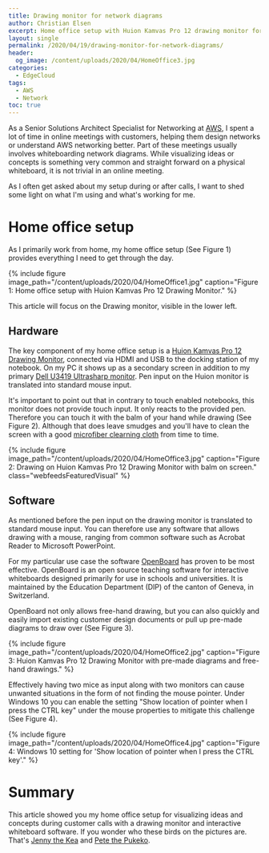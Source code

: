 ```yaml
---
title: Drawing monitor for network diagrams
author: Christian Elsen
excerpt: Home office setup with Huion Kamvas Pro 12 drawing monitor for network diagrams
layout: single
permalink: /2020/04/19/drawing-monitor-for-network-diagrams/
header:
  og_image: /content/uploads/2020/04/HomeOffice3.jpg
categories:
  - EdgeCloud
tags:
  - AWS
  - Network
toc: true
---
```


As a Senior Solutions Architect Specialist for Networking at [AWS](https://aws.amazon.com/), I spent a lot of time in online meetings with customers, helping them design networks or understand AWS networking better. Part of these meetings usually involves whiteboarding network diagrams. While visualizing ideas or concepts is something very common and straight forward on a physical whiteboard, it is not trivial in an online meeting.

As I often get asked about my setup during or after calls, I want to shed some light on what I'm using and what's working for me.

# Home office setup

As I primarily work from home, my home office setup (See Figure 1) provides everything I need to get through the day.

{% include figure image_path="/content/uploads/2020/04/HomeOffice1.jpg" caption="Figure 1: Home office setup with Huion Kamvas Pro 12 Drawing Monitor." %}

This article will focus on the Drawing monitor, visible in the lower left.

## Hardware

The key component of my home office setup is a [Huion Kamvas Pro 12 Drawing Monitor](https://amzn.to/3afaZhe), connected via HDMI and USB to the docking station of my notebook. On my PC it shows up as a secondary screen in addition to my primary [Dell U3419 Ultrasharp monitor](https://amzn.to/2RQheSq). Pen input on the Huion monitor is translated into standard mouse input.

It's important to point out that in contrary to touch enabled notebooks, this monitor does not provide touch input. It only reacts to the provided pen. Therefore you can touch it with the balm of your hand while drawing (See Figure 2). Although that does leave smudges and you'll have to clean the screen with a good [microfiber clearning cloth](https://amzn.to/2KjB3xe) from time to time.

{% include figure image_path="/content/uploads/2020/04/HomeOffice3.jpg" caption="Figure 2: Drawing on Huion Kamvas Pro 12 Drawing Monitor with balm on screen." class="webfeedsFeaturedVisual" %}

## Software

As mentioned before the pen input on the drawing monitor is translated to standard mouse input. You can therefore use any software that allows drawing with a mouse, ranging from common software such as Acrobat Reader to Microsoft PowerPoint.

For my particular use case the software [OpenBoard](https://openboard.ch/index.en.html) has proven to be most effective. OpenBoard is an open source teaching software for interactive whiteboards designed primarily for use in schools and universities. It is maintained by the Education Department (DIP) of the canton of Geneva, in Switzerland.

OpenBoard not only allows free-hand drawing, but you can also quickly and easily import existing customer design documents or pull up pre-made diagrams to draw over (See Figure 3).

{% include figure image_path="/content/uploads/2020/04/HomeOffice2.jpg" caption="Figure 3: Huion Kamvas Pro 12 Drawing Monitor with pre-made diagrams and free-hand drawings." %}

Effectively having two mice as input along with two monitors can cause unwanted situations in the form of not finding the mouse pointer. Under Windows 10 you can enable the setting "Show location of pointer when I press the CTRL key" under the mouse properties to mitigate this challenge (See Figure 4).

{% include figure image_path="/content/uploads/2020/04/HomeOffice4.jpg" caption="Figure 4: Windows 10 setting for 'Show location of pointer when I press the CTRL key'." %}

# Summary

This article showed you my home office setup for visualizing ideas and concepts during customer calls with a drawing monitor and interactive whiteboard software. If you wonder who these birds on the pictures are. That's [Jenny the Kea](https://www.rainbowsprings.co.nz/) and [Pete the Pukeko](https://www.youtube.com/watch?v=dykrPi9P_Ak).
